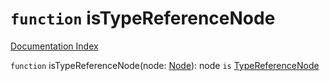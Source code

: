 # `function` isTypeReferenceNode

[Documentation Index](../README.md)

`function` isTypeReferenceNode(node: [Node](../private.interface.Node/README.md)): node `is` [TypeReferenceNode](../private.interface.TypeReferenceNode/README.md)